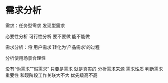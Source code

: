 # 需求分析

需求：任务型需求 发现型需求

必要性分析 可行性分析
要不要做 能不能做

需求分析：将‘用户需求’转化为‘产品需求’的过程

分析使用场景合理性

没有“伪需求”“假需求” 只要是需求 就是真实的 分析需求来源 需求性质 判断需求重要性 和现阶段工作关联大不大 优先级高不高